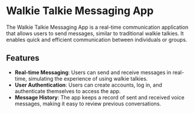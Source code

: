 # Walkie Talkie Messaging App

The Walkie Talkie Messaging App is a real-time communication application that allows users to send messages, similar to traditional walkie talkies. It enables quick and efficient communication between individuals or groups.

## Features

-   **Real-time Messaging**: Users can send and receive messages in real-time, simulating the experience of using walkie talkies.
-   **User Authentication**: Users can create accounts, log in, and authenticate themselves to access the app.
-   **Message History**: The app keeps a record of sent and received voice messages, making it easy to review previous conversations.
